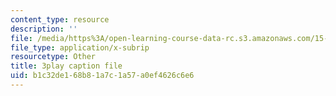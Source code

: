 ```yaml
---
content_type: resource
description: ''
file: /media/https%3A/open-learning-course-data-rc.s3.amazonaws.com/15-071-the-analytics-edge-spring-2017/b1c32de168b81a7c1a57a0ef4626c6e6_JAmiDL8pBhg.srt
file_type: application/x-subrip
resourcetype: Other
title: 3play caption file
uid: b1c32de1-68b8-1a7c-1a57-a0ef4626c6e6
---
```

